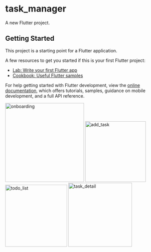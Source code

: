 # task_manager

A new Flutter project.

## Getting Started

This project is a starting point for a Flutter application.

A few resources to get you started if this is your first Flutter project:

- [Lab: Write your first Flutter app](https://docs.flutter.dev/get-started/codelab)
- [Cookbook: Useful Flutter samples](https://docs.flutter.dev/cookbook)

For help getting started with Flutter development, view the
[online documentation](https://docs.flutter.dev/), which offers tutorials,
samples, guidance on mobile development, and a full API reference.

<img width="251" alt="onboarding" src="https://github.com/mintesnot96/2023-project-phase-mobile-tasks/assets/96992238/7b435cff-e198-437e-821f-178f8d0be137">
<img width="193" alt="add_task" src="https://github.com/mintesnot96/2023-project-phase-mobile-tasks/assets/96992238/40b14cfe-06b6-4a97-92bd-c3cfd8fdfce6">
<img width="197" alt="todo_list" src="https://github.com/mintesnot96/2023-project-phase-mobile-tasks/assets/96992238/2e59d3eb-5abd-4581-9c4e-133e0af7efe9">
<img width="203" alt="task_detail" src="https://github.com/mintesnot96/2023-project-phase-mobile-tasks/assets/96992238/bddaabc0-b8c5-48c9-93b3-df076018252b">

